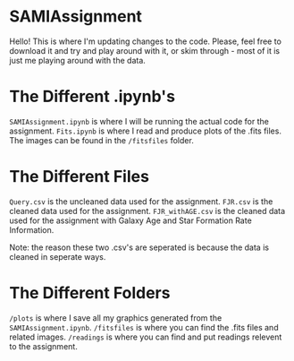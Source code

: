 # SAMIAssignment

Hello! This is where I'm updating changes to the code.
Please, feel free to download it and try and play around with it, or skim through - most of it is just me playing around with the data.

# The Different .ipynb's
`SAMIAssignment.ipynb` is where I will be running the actual code for the assignment.
`Fits.ipynb` is where I read and produce plots of the .fits files. The images can be found in the `/fitsfiles` folder.

# The Different Files
`Query.csv` is the uncleaned data used for the assignment.
`FJR.csv` is the cleaned data used for the assignment.
`FJR_withAGE.csv` is the cleaned data used for the assignment with Galaxy Age and Star Formation Rate Information.

Note: the reason these two .csv's are seperated is because the data is cleaned in seperate ways.

# The Different Folders
`/plots` is where I save all my graphics generated from the `SAMIAssignment.ipynb`.
`/fitsfiles` is where you can find the .fits files and related images.
`/readings` is where you can find and put readings relevent to the assignment.